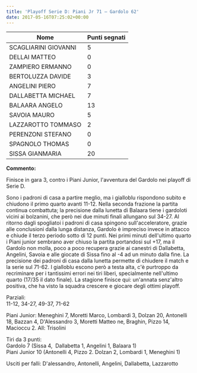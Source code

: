 ```yaml
---
title: 'Playoff Serie D: Piani Jr 71 – Gardolo 62'
date: 2017-05-16T07:25:02+00:00
---
```


| **Nome** | **Punti segnati** |
| -------- | ----------------- |
| SCAGLIARINI GIOVANNI | 5 |
| DELLAI MATTEO | 0 |
| ZAMPIERO ERMANNO | 0 |
| BERTOLUZZA DAVIDE | 3 |
| ANGELINI PIERO | 7 |
| DALLABETTA MICHAEL | 7 |
| BALAARA ANGELO | 13 |
| SAVOIA MAURO | 5 |
| LAZZAROTTO TOMMASO | 2 |
| PERENZONI STEFANO | 0 |
| SPAGNOLO THOMAS | 0 |
| SISSA GIANMARIA | 20 |

**Commento:**

Finisce in gara 3, contro i Piani Junior, l'avventura del Gardolo nei playoff di Serie D.

Sono i padroni di casa a partire meglio, ma i gialloblu rispondono subito e chiudono il primo quarto avanti 11-12. Nella seconda frazione la partita continua combattuta; la precisione dalla lunetta di Balaara tiene i gardoloti vicini ai bolzanini, che però nei due minuti finali allungano sul 34-27. Al ritorno dagli spogliatoi i padroni di casa spingono sull'acceleratore, grazie alle conclusioni dalla lunga distanza, Gardolo è impreciso invece in attacco e chiude il terzo periodo sotto di 12 punti. Nei primi minuti dell'ultimo quarto i Piani junior sembrano aver chiuso la partita portandosi sul +17, ma il Gardolo non molla, poco a poco recupera grazie ai canestri di Dallabetta, Angelini, Savoia e alle giocate di Sissa fino al -4 ad un minuto dalla fine. La precisione dei padroni di casa dalla lunetta permette di chiudere il match e la serie sul 71-62. I gialloblu escono però a testa alta, c'è purtroppo da recriminare per i tantissimi errori nei tiri liberi, specialmente nell'ultimo quarto (17/35 il dato finale). La stagione finisce qui: un'annata senz'altro positiva, che ha visto la squadra crescere e giocare degli ottimi playoff.

Parziali:  
11-12, 34-27, 49-37, 71-62

Piani Junior: Meneghini 7, Moretti Marco, Lombardi 3, Dolzan 20, Antonelli 18, Bazzan 4, D'Alessandro 3, Moretti Matteo ne, Braghin, Pizzo 14, Macioccu 2. All: Trisolini

Tiri da 3 punti:  
Gardolo 7 (Sissa 4,  Dallabetta 1, Angelini 1, Balaara 1)  
Piani Junior 10 (Antonelli 4, Pizzo 2. Dolzan 2, Lombardi 1, Meneghini 1)

Usciti per falli: D'alessandro, Antonelli, Angelini, Dallabetta, Lazzarotto